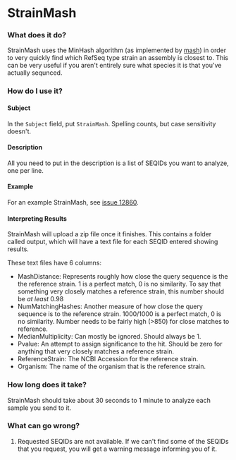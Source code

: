 # StrainMash

### What does it do?

StrainMash uses the MinHash algorithm (as implemented by [mash](https://github.com/marbl/mash)) in order to very quickly
find which RefSeq type strain an assembly is closest to. This can be very useful if you aren't entirely sure what species
it is that you've actually sequnced.

### How do I use it?

#### Subject

In the `Subject` field, put `StrainMash`. Spelling counts, but case sensitivity doesn't.

#### Description

All you need to put in the description is a list of SEQIDs you want to analyze, one per line.

#### Example

For an example StrainMash, see [issue 12860](https://redmine.biodiversity.agr.gc.ca/issues/12860).

#### Interpreting Results

StrainMash will upload a zip file once it finishes. This contains a folder called output, which will have a
text file for each SEQID entered showing results.

These text files have 6 columns:

* MashDistance: Represents roughly how close the query sequence is the the reference strain. 1 is a perfect match, 0 is no
similarity. To say that something very closely matches a reference strain, this number should be _*at least*_ 0.98
* NumMatchingHashes: Another measure of how close the query sequence is to the reference strain. 1000/1000 is a perfect match,
0 is no similarity. Number needs to be fairly high (>850) for close matches to reference.
* MedianMultiplicity: Can mostly be ignored. Should always be 1.
* Pvalue: An attempt to assign significance to the hit. Should be zero for anything that very closely matches a reference
strain.
* ReferenceStrain: The NCBI Accession for the reference strain.
* Organism: The name of the organism that is the reference strain.

### How long does it take?

StrainMash should take about 30 seconds to 1 minute to analyze each sample you send to it.

### What can go wrong?

1) Requested SEQIDs are not available. If we can't find some of the SEQIDs that you request, you will get a warning
message informing you of it.